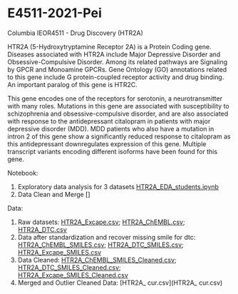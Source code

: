 # E4511-2021-Pei
Columbia IEOR4511 - Drug Discovery (HTR2A)

HTR2A (5-Hydroxytryptamine Receptor 2A) is a Protein Coding gene. Diseases associated with HTR2A include Major Depressive Disorder and Obsessive-Compulsive Disorder. Among its related pathways are Signaling by GPCR and Monoamine GPCRs. Gene Ontology (GO) annotations related to this gene include G protein-coupled receptor activity and drug binding. An important paralog of this gene is HTR2C.

This gene encodes one of the receptors for serotonin, a neurotransmitter with many roles. Mutations in this gene are associated with susceptibility to schizophrenia and obsessive-compulsive disorder, and are also associated with response to the antidepressant citalopram in patients with major depressive disorder (MDD). MDD patients who also have a mutation in intron 2 of this gene show a significantly reduced response to citalopram as this antidepressant downregulates expression of this gene. Multiple transcript variants encoding different isoforms have been found for this gene.


Notebook: 
1. Exploratory data analysis for 3 datasets [HTR2A_EDA_students.ipynb](Notebook/HTR2A_EDA_students.ipynb) 
2. Data Clean and Merge []
 
Data: 
1. Raw datasets: 
[HTR2A_Excape.csv](HTR2A_Excape.csv); [HTR2A_ChEMBL.csv](HTR2A_Excape.csv); [HTR2A_DTC.csv](HTR2A_Excape.csv)
2. Data after standardization and recover missing smile for dtc:  
[HTR2A_ChEMBL_SMILES.csv](HTR2A_ChEMBL_SMILES.csv); [HTR2A_DTC_SMILES.csv](HTR2A_DTC_SMILES.csv); [HTR2A_Excape_SMILES.csv](HTR2A_Excape_SMILES.csv)
3. Data Cleaned: 
[HTR2A_ChEMBL_SMILES_Cleaned.csv](HTR2A_ChEMBL_SMILES_Cleaned.csv); [HTR2A_DTC_SMILES_Cleaned.csv](HTR2A_DTC_SMILES_Cleaned.csv); [HTR2A_Excape_SMILES_Cleaned.csv](HTR2A_Excape_SMILES_Cleaned.csv)
4. Merged and Outlier Cleaned Data:
[HTR2A_ cur.csv](HTR2A_ cur.csv)
